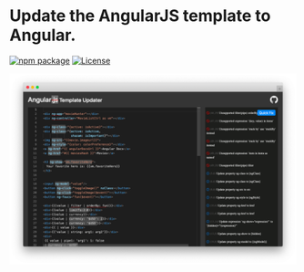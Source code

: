 # Update the AngularJS template to Angular.

[![npm package](https://img.shields.io/npm/v/ng1-template-updater?style=flat-square)](https://www.npmjs.org/package/ng1-template-updater)
[![License](https://img.shields.io/npm/l/ng1-template-updater?style=flat-square)](https://github.com/hsuanxyz/ng1-template-updater/blob/master/LICENSE)

![screenshot](/screenshot.png?raw=true "Screenshot")
